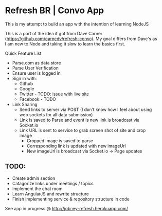 Refresh BR | Convo App
======

This is my attempt to build an app with the intention of learning NodeJS

This is a port of the idea if got from Dave Carner (https://github.com/carnedv/refresh-convo).
My goal differs from Dave's as I am new to Node and taking it slow to learn the basics first.

Quick Feature List
* Parse.com as data store
* Parse User Verification
* Ensure user is logged in
* Sign in with:
	* Github
	* Google
	* Twitter - TODO: issue with live site
	* Facebook - TODO
* Link Sharing
	* Send links to server via POST (I don't know how I feel about using web sockets for all data submission)
	* Link is saved to Parse and event is new link is broadcast via Socket.io
	* Link URL is sent to service to grab screen shot of site and crop image
		* Cropped image is saved to parse
		* Corresponding link is updated with new imageUrl
		* New imageUrl is broadcast via Socket.io -> Page updates

TODO:
---

* Create admin section
* Catagorize links under meetings / topics
* Implement the chat room
* Learn AngularJS and rewrite structure
* Finish implementing service & repository structure in code


See app in progress @ http://jobney-refresh.herokuapp.com/
